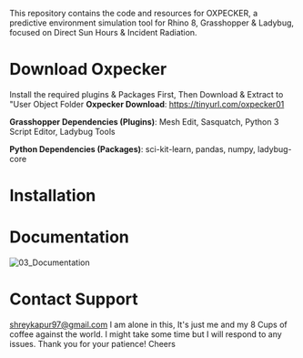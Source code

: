 This repository contains the code and resources for OXPECKER, a predictive environment simulation tool for Rhino 8, Grasshopper &amp; Ladybug, focused on Direct Sun Hours &amp; Incident Radiation. 

# Download Oxpecker
Install the required plugins & Packages First, Then Download & Extract to "User Object Folder
**Oxpecker Download**: 
https://tinyurl.com/oxpecker01

**Grasshopper Dependencies (Plugins)**:
Mesh Edit,
Sasquatch,
Python 3 Script Editor,
Ladybug Tools

**Python Dependencies (Packages)**:
sci-kit-learn,
pandas,
numpy,
ladybug-core

# Installation

# Documentation
![03_Documentation](https://github.com/shreykapur97/oxpecker/assets/75476502/ad72ac1e-3efa-478d-a46d-c03e4c0cf365)


# Contact Support
shreykapur97@gmail.com
I am alone in this, It's just me and my 8 Cups of coffee against the world. 
I might take some time but I will respond to any issues. 
Thank you for your patience!
Cheers
